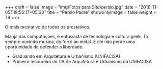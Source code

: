 +++
draft = false
image = "img/Fotos para Site/persio.jpg"
date = "2016-11-05T19:56:17+05:30"
title = "Persio Padre"
showonlyimage = false
weight = 78
+++

O mais prestativo de todos os prestativos.
<!--more-->

Manja das computações, é entusiasta de tecnologia e cultura geek. Tá sempre ouvindo musica, do forró ao metal. E ele não perde uma oportunidade de defender a liberdade.

* Graduando em Arquitetura e Urbanismo (UNIFACISA)
* Primeiro tesoureiro do DA de Arquitetura e Urbanismo da UNIFACISA
